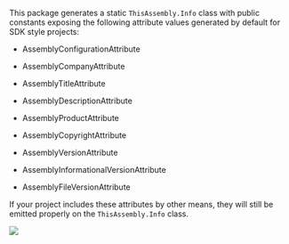 <!-- include https://github.com/devlooped/.github/raw/main/osmf.md -->
<!-- #assembly -->
This package generates a static `ThisAssembly.Info` class with public 
constants exposing the following attribute values generated by default for SDK style projects:

* AssemblyConfigurationAttribute
* AssemblyCompanyAttribute
* AssemblyTitleAttribute
* AssemblyDescriptionAttribute
* AssemblyProductAttribute
* AssemblyCopyrightAttribute

* AssemblyVersionAttribute
* AssemblyInformationalVersionAttribute
* AssemblyFileVersionAttribute

If your project includes these attributes by other means, they will still be emitted properly 
on the `ThisAssembly.Info` class.

![](https://raw.githubusercontent.com/devlooped/ThisAssembly/main/img/ThisAssembly.AssemblyInfo.png)

<!-- #assembly -->
<!-- include ../visibility.md -->
<!-- include https://github.com/devlooped/sponsors/raw/main/footer.md -->
<!-- exclude -->
